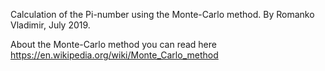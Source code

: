 Calculation of the Pi-number using the Monte-Carlo method.
By Romanko Vladimir, July 2019.

About the Monte-Carlo method you can read here
https://en.wikipedia.org/wiki/Monte_Carlo_method